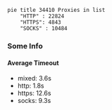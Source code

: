 
```mermaid
pie title 34410 Proxies in list
    "HTTP" : 22824
    "HTTPS": 4843
    "SOCKS" : 10484
```

### Some Info
#### Average Timeout

- mixed: 3.6s
- http: 1.8s
- https: 12.6s
- socks: 9.3s